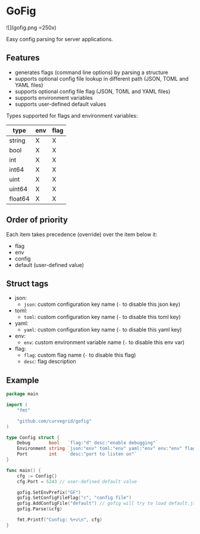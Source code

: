 # GoFig

![](gofig.png =250x)

Easy config parsing for server applications.

## Features

- generates flags (command line options) by parsing a structure
- supports optional config file lookup in different path (JSON, TOML and YAML files)
- supports optional config file flag (JSON, TOML and YAML files)
- supports environment variables
- supports user-defined default values

Types supported for flags and environment variables:

|type|env|flag|
|-|-|-|
|string|X|X|
|bool|X|X|
|int|X|X|
|int64|X|X|
|uint|X|X|
|uint64|X|X|
|float64|X|X|

## Order of priority

Each item takes precedence (override) over the item below it:
- flag
- env
- config
- default (user-defined value)

## Struct tags
- json:
  - `json`: custom configuration key name (`-` to disable this json key)
- toml:
  - `toml`: custom configuration key name (`-` to disable this toml key)
- yaml:
  - `yaml`: custom configuration key name (`-` to disable this yaml key)
- env:
  - `env`: custom environment variable name (`-` to disable this env var)
- flag:
  - `flag`: custom flag name (`-` to disable this flag)
  - `desc`: flag description

## Example

```go
package main

import (
	"fmt"

	"github.com/curvegrid/gofig"
)

type Config struct {
	Debug       bool   `flag:"d" desc:"enable debugging"`
	Environment string `json:"env" toml:"env" yaml:"env" env:"env" flag:"e" desc:"environment name"`
	Port        int    `desc:"port to listen on"`
}

func main() {
	cfg := Config{}
	cfg.Port = 5243 // user-defined default value

	gofig.SetEnvPrefix("GF")
	gofig.SetConfigFileFlag("c", "config file")
	gofig.AddConfigFile("default") // gofig will try to load default.json, default.toml and default.yaml
	gofig.Parse(&cfg)

	fmt.Printf("Config: %+v\n", cfg)
}
```
